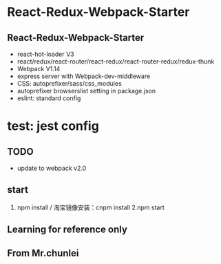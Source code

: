 # React-Redux-Webpack-Starter


## React-Redux-Webpack-Starter

* react-hot-loader V3
* react/redux/react-router/react-redux/react-router-redux/redux-thunk
* Webpack V1.14
* express server with Webpack-dev-middleware
* CSS: autoprefixer/sass/css_modules
* autoprefixer browserslist setting in package.json
* eslint: standard config
# test: jest config


## TODO

* update to webpack v2.0

## start

1. npm install  /  淘宝镜像安装：cnpm install
2.npm start

##  Learning for reference only




##  From Mr.chunlei
